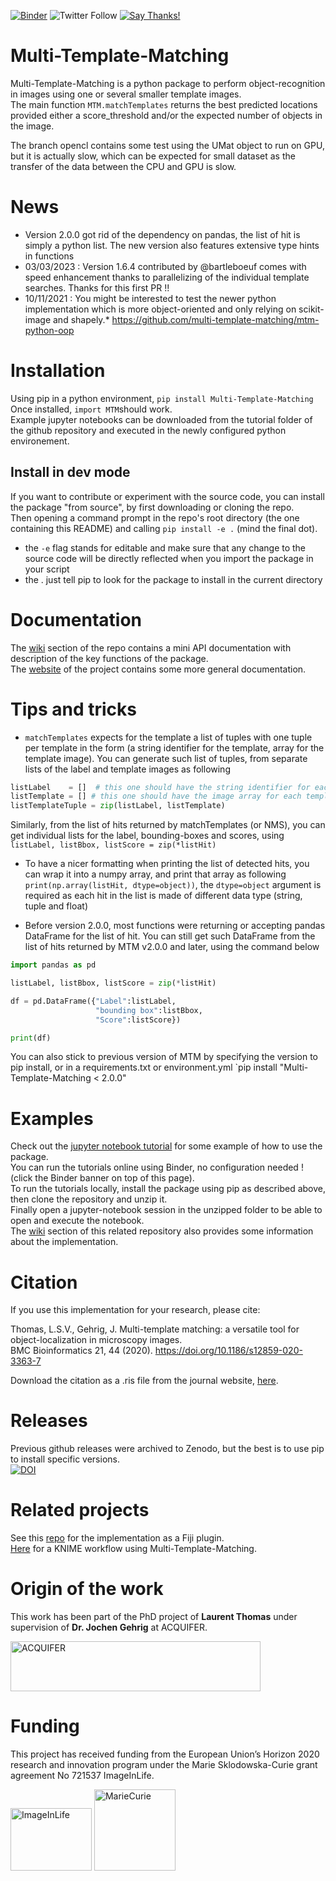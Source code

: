 [![Binder](https://mybinder.org/badge_logo.svg)](https://mybinder.org/v2/gh/multi-template-matching/MultiTemplateMatching-Python/master?filepath=tutorials)
![Twitter Follow](https://img.shields.io/twitter/follow/LauLauThom?style=social)
[![Say Thanks!](https://img.shields.io/badge/Say%20Thanks-!-1EAEDB.svg)](https://saythanks.io/to/laurent132.thomas@laposte.net)

# Multi-Template-Matching
Multi-Template-Matching is a python package to perform object-recognition in images using one or several smaller template images.  
The main function `MTM.matchTemplates` returns the best predicted locations provided either a score_threshold and/or the expected number of objects in the image.  

The branch opencl contains some test using the UMat object to run on GPU, but it is actually slow, which can be expected for small dataset as the transfer of the data between the CPU and GPU is slow.

# News
- Version 2.0.0 got rid of the dependency on pandas, the list of hit is simply a python list. The new version also features extensive type hints in functions
- 03/03/2023 : Version 1.6.4 contributed by @bartleboeuf comes with speed enhancement thanks to parallelizing of the individual template searches.
Thanks for this first PR !!
- 10/11/2021 : You might be interested to test the newer python implementation which is more object-oriented and only relying on scikit-image and shapely.*
https://github.com/multi-template-matching/mtm-python-oop 

# Installation
Using pip in a python environment, `pip install Multi-Template-Matching`  
Once installed, `import MTM`should work.  
Example jupyter notebooks can be downloaded from the tutorial folder of the github repository and executed in the newly configured python environement.  

## Install in dev mode
If you want to contribute or experiment with the source code, you can install the package "from source", by first downloading or cloning the repo.    
Then opening a command prompt in the repo's root directory (the one containing this README) and calling `pip install -e .` (mind the final dot).    
- the `-e` flag stands for editable and make sure that any change to the source code will be directly reflected when you import the package in your script  
- the . just tell pip to look for the package to install in the current directory

# Documentation
The [wiki](https://github.com/multi-template-matching/MultiTemplateMatching-Python/wiki) section of the repo contains a mini API documentation with description of the key functions of the package.   
The [website](https://multi-template-matching.github.io/Multi-Template-Matching/) of the project contains some more general documentation.

# Tips and tricks

- `matchTemplates` expects for the template a list of tuples with one tuple per template in the form (a string identifier for the template, array for the template image). You can generate such list of tuples, from separate lists of the label and template images as following

```python
listLabel    = []  # this one should have the string identifier for each template
listTemplate = [] # this one should have the image array for each template, both lists should have the same length
listTemplateTuple = zip(listLabel, listTemplate)
```

Similarly, from the list of hits returned by matchTemplates (or NMS), you can get individual lists for the label, bounding-boxes and scores, using `listLabel, listBbox, listScore = zip(*listHit)`

- To have a nicer formatting when printing the list of detected hits, you can wrap it into a numpy array, and print that array as following  
`print(np.array(listHit, dtype=object))`, the `dtype=object` argument is required as each hit in the list is made of different data type (string, tuple and float)

- Before version 2.0.0, most functions were returning or accepting pandas DataFrame for the list of hit. 
You can still get such DataFrame from the list of hits returned by MTM v2.0.0 and later, using the command below  

```python
import pandas as pd

listLabel, listBbox, listScore = zip(*listHit)

df = pd.DataFrame({"Label":listLabel,
				   "bounding box":listBbox,
				   "Score":listScore})

print(df)
```

You can also stick to previous version of MTM by specifying the version to pip install, or in a requirements.txt or environment.yml
`pip install "Multi-Template-Matching < 2.0.0"

# Examples
Check out the [jupyter notebook tutorial](https://github.com/multi-template-matching/MultiTemplateMatching-Python/tree/master/tutorials) for some example of how to use the package.  
You can run the tutorials online using Binder, no configuration needed ! (click the Binder banner on top of this page).  
To run the tutorials locally, install the package using pip as described above, then clone the repository and unzip it.  
Finally open a jupyter-notebook session in the unzipped folder to be able to open and execute the notebook.  
The [wiki](https://github.com/multi-template-matching/MultiTemplateMatching-Fiji/wiki) section of this related repository also provides some information about the implementation.

# Citation
If you use this implementation for your research, please cite:
  
Thomas, L.S.V., Gehrig, J. Multi-template matching: a versatile tool for object-localization in microscopy images.  
BMC Bioinformatics 21, 44 (2020). https://doi.org/10.1186/s12859-020-3363-7

Download the citation as a .ris file from the journal website, [here](https://bmcbioinformatics.biomedcentral.com/articles/10.1186/s12859-020-3363-7.ris).

# Releases
Previous github releases were archived to Zenodo, but the best is to use pip to install specific versions.  
[![DOI](https://zenodo.org/badge/197186256.svg)](https://zenodo.org/badge/latestdoi/197186256)

# Related projects
See this [repo](https://github.com/multi-template-matching/MultiTemplateMatching-Fiji) for the implementation as a Fiji plugin.  
[Here](https://nodepit.com/workflow/com.nodepit.space%2Flthomas%2Fpublic%2FMulti-Template%20Matching.knwf) for a KNIME workflow using Multi-Template-Matching.


# Origin of the work
This work has been part of the PhD project of **Laurent Thomas** under supervision of **Dr. Jochen Gehrig** at ACQUIFER.  

<img src="https://github.com/multi-template-matching/MultiTemplateMatching-Python/blob/master/images/Acquifer_Logo_60k_cmyk_300dpi.png" alt="ACQUIFER" width="400" height="80">     

# Funding
This project has received funding from the European Union’s Horizon 2020 research and innovation program under the Marie Sklodowska-Curie grant agreement No 721537 ImageInLife.  

<p float="left">
<img src="https://github.com/multi-template-matching/MultiTemplateMatching-Python/blob/master/images/ImageInlife.png" alt="ImageInLife" width="130" height="100">
<img src="https://github.com/multi-template-matching/MultiTemplateMatching-Python/blob/master/images/MarieCurie.jpg" alt="MarieCurie" width="130" height="130">
</p>
